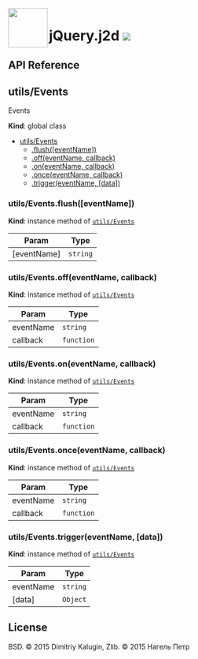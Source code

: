 <img src="https://github.com/fsggs/jquery.j2d/blob/0.2.0-dev/src/img/logo.png?raw=true" align="left" width="80"/>
<h1 align="left">jQuery.j2d <a href="https://www.versioneye.com/user/projects/56afa5f63d82b9003761dfc8">
    <img src="https://www.versioneye.com/user/projects/56afa5f63d82b9003761dfc8/badge.svg?style=flat"/></a></h1>


## API Reference

<a name="utils/Events"></a>

## utils/Events
Events

**Kind**: global class  

* [utils/Events](#utils/Events)
    * [.flush([eventName])](#utils/Events+flush)
    * [.off(eventName, callback)](#utils/Events+off)
    * [.on(eventName, callback)](#utils/Events+on)
    * [.once(eventName, callback)](#utils/Events+once)
    * [.trigger(eventName, [data])](#utils/Events+trigger)

<a name="utils/Events+flush"></a>

### utils/Events.flush([eventName])
**Kind**: instance method of <code>[utils/Events](#utils/Events)</code>  

| Param | Type |
| --- | --- |
| [eventName] | <code>string</code> | 

<a name="utils/Events+off"></a>

### utils/Events.off(eventName, callback)
**Kind**: instance method of <code>[utils/Events](#utils/Events)</code>  

| Param | Type |
| --- | --- |
| eventName | <code>string</code> | 
| callback | <code>function</code> | 

<a name="utils/Events+on"></a>

### utils/Events.on(eventName, callback)
**Kind**: instance method of <code>[utils/Events](#utils/Events)</code>  

| Param | Type |
| --- | --- |
| eventName | <code>string</code> | 
| callback | <code>function</code> | 

<a name="utils/Events+once"></a>

### utils/Events.once(eventName, callback)
**Kind**: instance method of <code>[utils/Events](#utils/Events)</code>  

| Param | Type |
| --- | --- |
| eventName | <code>string</code> | 
| callback | <code>function</code> | 

<a name="utils/Events+trigger"></a>

### utils/Events.trigger(eventName, [data])
**Kind**: instance method of <code>[utils/Events](#utils/Events)</code>  

| Param | Type |
| --- | --- |
| eventName | <code>string</code> | 
| [data] | <code>Object</code> | 


## License

BSD. © 2015 Dimitriy Kalugin, Zlib. © 2015 Нагель Петр

